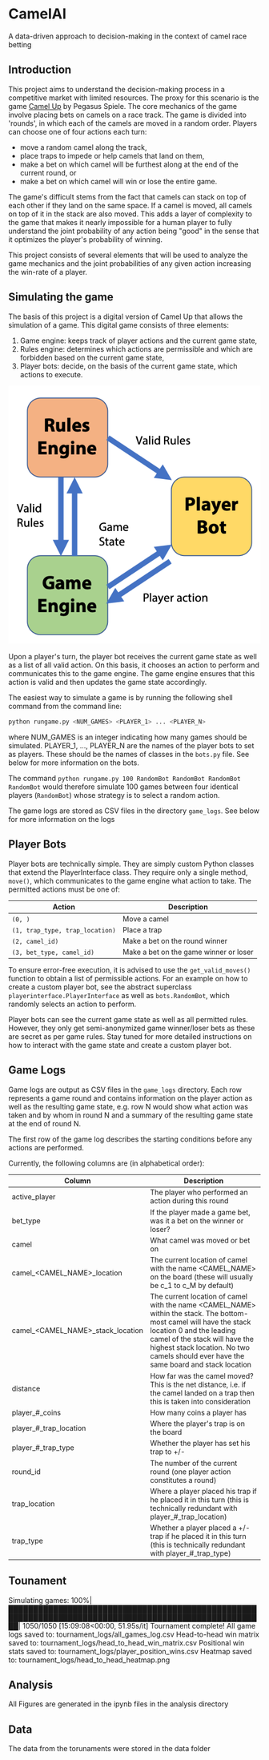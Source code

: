 # CamelAI
A data-driven approach to decision-making in the context of camel race betting

## Introduction
This project aims to understand the decision-making process in a competitive market with limited resources. The proxy for this scenario is the game [Camel Up](https://en.wikipedia.org/wiki/Camel_Up) by Pegasus Spiele. The core mechanics of the game involve placing bets on camels on a race track. The game is divided into 'rounds', in which each of the camels are moved in a random order. Players can choose one of four actions each turn:

- move a random camel along the track,
- place traps to impede or help camels that land on them,
- make a bet on which camel will be furthest along at the end of the current round, or
- make a bet on which camel will win or lose the entire game.

The game's difficult stems from the fact that camels can stack on top of each other if they land on the same space. If a camel is moved, all camels on top of it in the stack are also moved. This adds a layer of complexity to the game that makes it nearly impossible for a human player to fully understand the joint probability of any action being "good" in the sense that it optimizes the player's probability of winning.

This project consists of several elements that will be used to analyze the game mechanics and the joint probabilities of any given action increasing the win-rate of a player.

## Simulating the game
The basis of this project is a digital version of Camel Up that allows the simulation of a game. This digital game consists of three elements:
1. Game engine: keeps track of player actions and the current game state,
2. Rules engine: determines which actions are permissible and which are forbidden based on the current game state,
3. Player bots: decide, on the basis of the current game state, which actions to execute.

![Game Flowchart](images/GameEngineFlowChart.png)

Upon a player's turn, the player bot receives the current game state as well as a list of all valid action. On this basis, it chooses an action to perform and communicates this to the game engine. The game engine ensures that this action is valid and then updates the game state accordingly.

The easiest way to simulate a game is by running the following shell command from the command line:

```bash
python rungame.py <NUM_GAMES> <PLAYER_1> ... <PLAYER_N>
```

where NUM_GAMES is an integer indicating how many games should be simulated. PLAYER_1, ..., PLAYER_N are the names of the player bots to set as players. These should be the names of classes in the `bots.py` file. See below for more information on the bots.

The command `python rungame.py 100 RandomBot RandomBot RandomBot RandomBot` would therefore simulate 100 games between four identical players (`RandomBot`) whose strategy is to select a random action.

The game logs are stored as CSV files in the directory `game_logs`. See below for more information on the logs

## Player Bots
Player bots are technically simple. They are simply custom Python classes that extend the PlayerInterface class. They require only a single method, `move()`, which communicates to the game engine what action to take. The permitted actions must be one of:

| Action | Description |
| ------ | ----------- |
| `(0, )`  | Move a camel |
| `(1, trap_type, trap_location)` | Place a trap |
| `(2, camel_id)` | Make a bet on the round winner |
| `(3, bet_type, camel_id)` | Make a bet on the game winner or loser |

To ensure error-free execution, it is advised to use the `get_valid_moves()` function to obtain a list of permissible actions. For an example on how to create a custom player bot, see the abstract superclass `playerinterface.PlayerInterface` as well as `bots.RandomBot`, which randomly selects an action to perform.

Player bots can see the current game state as well as all permitted rules. However, they only get semi-anonymized game winner/loser bets as these are secret as per game rules. Stay tuned for more detailed instructions on how to interact with the game state and create a custom player bot.

## Game Logs
Game logs are output as CSV files in the `game_logs` directory. Each row represents a game round and contains information on the player action as well as the resulting game state, e.g. row N would show what action was taken and by whom in round N and a summary of the resulting game state at the end of round N.

The first row of the game log describes the starting conditions before any actions are performed.

Currently, the following columns are (in alphabetical order):

| Column | Description |
| ------ | ----------- |
| active_player | The player who performed an action during this round |
| bet_type | If the player made a game bet, was it a bet on the winner or loser? |
| camel | What camel was moved or bet on |
| camel\_<CAMEL_NAME>\_location | The current location of camel with the name <CAMEL_NAME> on the board (these will usually be c_1 to c_M by default) |
| camel\_<CAMEL_NAME>\_stack_location | The current location of camel with the name <CAMEL_NAME> within the stack. The bottom-most camel will have the stack location 0 and the leading camel of the stack will have the highest stack location. No two camels should ever have the same board and stack location |
| distance | How far was the camel moved? This is the net distance, i.e. if the camel landed on a trap then this is taken into consideration |
| player\_#\_coins | How many coins a player has |
| player\_#\_trap_location | Where the player's trap is on the board |
| player\_#\_trap_type | Whether the player has set his trap to +/- |
| round_id | The number of the current round (one player action constitutes a round) |
| trap_location | Where a player placed his trap if he placed it in this turn (this is technically redundant with player\_#\_trap_location) |
| trap_type | Whether a player placed a +/- trap if he placed it in this turn (this is technically redundant with player\_#\_trap_type) |


## Tounament

Simulating games: 100%|██████████████████████████████████████████████████████████████████████████████████████████████████████| 1050/1050 [15:09:08<00:00, 51.95s/it]
Tournament complete!
All game logs saved to: tournament_logs/all_games_log.csv
Head-to-head win matrix saved to: tournament_logs/head_to_head_win_matrix.csv
Positional win stats saved to: tournament_logs/player_position_wins.csv
Heatmap saved to: tournament_logs/head_to_head_heatmap.png

## Analysis

All Figures are generated in the ipynb files in the analysis directory

## Data

The data from the torunaments were stored in the data folder